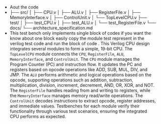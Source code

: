 * Aout the code
* ├── src/
│   ├── CPU.v
│   ├── ALU.v
│   ├── RegisterFile.v
│   ├── MemoryInterface.v
│   ├── ControlUnit.v
│   └── TopLevelCPU.v
├── test/
│   ├── test_CPU.v
│   ├── test_ALU.v
│   └── test_RegisterFile.v
└── docs/
    └── architecture_specification.md
* This test bench only implements single block of codes if you want the know about one block easily copy the module test represent in the verilog test code and run the block of code .
This Verilog CPU design integrates several modules to form a simple, 19-bit CPU. The `TopLevelCPU` module connects the `CPU`, `RegisterFile`, `ALU`, `MemoryInterface`, and `ControlUnit`.
The `CPU` module manages the Program Counter (PC) and instruction flow. It updates the PC and registers based on opcode operations like ADD, SUB, MUL, DIV, and JMP.
The `ALU` performs arithmetic and logical operations based on the opcode, supporting operations such as addition, subtraction, multiplication, division, increment, decrement, AND, OR, XOR, and NOT.
The `RegisterFile` handles reading from and writing to registers, while the `MemoryInterface` manages memory read/write operations.
The `ControlUnit` decodes instructions to extract opcode, register addresses, and immediate values. 
Testbenches for each module verify their functionality through various test scenarios, ensuring the integrated CPU performs as expected.
